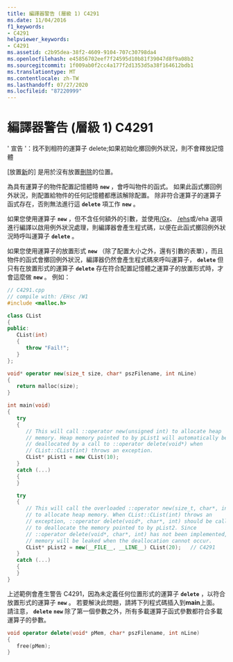 ```yaml
---
title: 編譯器警告 (層級 1) C4291
ms.date: 11/04/2016
f1_keywords:
- C4291
helpviewer_keywords:
- C4291
ms.assetid: c2b95dea-38f2-4609-9104-707c30798da4
ms.openlocfilehash: e45856702eef7f24595d10b81f39047d8f9a08b2
ms.sourcegitcommit: 1f009ab0f2cc4a177f2d1353d5a38f164612bdb1
ms.translationtype: MT
ms.contentlocale: zh-TW
ms.lasthandoff: 07/27/2020
ms.locfileid: "87220999"
---
```

# <a name="compiler-warning-level-1-c4291"></a>編譯器警告 (層級 1) C4291

' 宣告 '：找不到相符的運算子 delete;如果初始化擲回例外狀況，則不會釋放記憶體

[放置[新](../../cpp/new-operator-cpp.md)的] 是用於沒有放置[刪除](../../cpp/delete-operator-cpp.md)的位置。

為具有運算子的物件配置記憶體時 **`new`** ，會呼叫物件的函式。 如果此函式擲回例外狀況，則配置給物件的任何記憶體都應該解除配置。 除非符合運算子的運算子函式存在，否則無法進行這 **`delete`** 項工作 **`new`** 。

如果您使用運算子 **`new`** ，但不含任何額外的引數，並使用[/Gx](../../build/reference/gx-enable-exception-handling.md)、 [/ehs](../../build/reference/eh-exception-handling-model.md)或/eha 選項進行編譯以啟用例外狀況處理，則編譯器會產生程式碼，以便在此函式擲回例外狀況時呼叫運算子 **`delete`** 。

如果您使用運算子的放置形式 **`new`** （除了配置大小之外，還有引數的表單），而且物件的函式會擲回例外狀況，編譯器仍然會產生程式碼來呼叫運算子， **`delete`** 但只有在放置形式的運算子 **`delete`** 存在符合配置記憶體之運算子的放置形式時，才會這麼做 **`new`** 。 例如：

```cpp
// C4291.cpp
// compile with: /EHsc /W1
#include <malloc.h>

class CList
{
public:
   CList(int)
   {
      throw "Fail!";
   }
};

void* operator new(size_t size, char* pszFilename, int nLine)
{
   return malloc(size);
}

int main(void)
{
   try
   {
      // This will call ::operator new(unsigned int) to allocate heap
      // memory. Heap memory pointed to by pList1 will automatically be
      // deallocated by a call to ::operator delete(void*) when
      // CList::CList(int) throws an exception.
      CList* pList1 = new CList(10);
   }
   catch (...)
   {
   }

   try
   {
      // This will call the overloaded ::operator new(size_t, char*, int)
      // to allocate heap memory. When CList::CList(int) throws an
      // exception, ::operator delete(void*, char*, int) should be called
      // to deallocate the memory pointed to by pList2. Since
      // ::operator delete(void*, char*, int) has not been implemented,
      // memory will be leaked when the deallocation cannot occur.
      CList* pList2 = new(__FILE__, __LINE__) CList(20);   // C4291
   }
   catch (...)
   {
   }
}
```

上述範例會產生警告 C4291，因為未定義任何位置形式的運算子 **`delete`** ，以符合放置形式的運算子 **`new`** 。 若要解決此問題，請將下列程式碼插入到**main**上面。 請注意， **`delete`** **`new`** 除了第一個參數之外，所有多載運算子函式參數都符合多載運算子的參數。

```cpp
void operator delete(void* pMem, char* pszFilename, int nLine)
{
   free(pMem);
}
```
